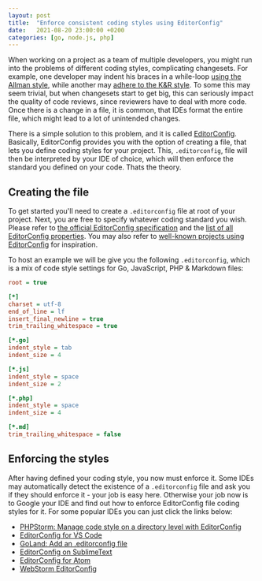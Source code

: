 ```yaml
---
layout: post
title:  "Enforce consistent coding styles using EditorConfig"
date:   2021-08-20 23:00:00 +0200
categories: [go, node.js, php]
---
```


When working on a project as a team of multiple developers, you might run into the problems of different coding styles, complicating changesets. For example, one developer may indent his braces in a while-loop [using the Allman style](https://en.wikipedia.org/wiki/Indentation_style#Allman_style), while another may [adhere to the K&R style](https://en.wikipedia.org/wiki/Indentation_style#K&R_style). To some this may seem trivial, but when changesets start to get big, this can seriously impact the quality of code reviews, since reviewers have to deal with more code. Once there is a change in a file, it is common, that IDEs format the entire file, which might lead to a lot of unintended changes.

There is a simple solution to this problem, and it is called [EditorConfig](https://editorconfig.org/). Basically, EditorConfig provides you with the option of creating a file, that lets you define coding styles for your project. This, `.editorconfig`, file will then be interpreted by your IDE of choice, which will then enforce the standard you defined on your code. Thats the theory.

## Creating the file

To get started you'll need to create a `.editorconfig` file at root of your project. Next, you are free to specify whatever coding standard you wish. Please refer to [the official EditorConfig specification](https://editorconfig-specification.readthedocs.io/) and the [list of all EditorConfig properties](https://github.com/editorconfig/editorconfig/wiki/EditorConfig-Properties). You may also refer to [well-known projects using EditorConfig](https://github.com/editorconfig/editorconfig/wiki/Projects-Using-EditorConfig) for inspiration.

To host an example we will be give you the following `.editorconfig`, which is a mix of code style settings for Go, JavaScript, PHP & Markdown files:
```ini
root = true

[*]
charset = utf-8
end_of_line = lf
insert_final_newline = true
trim_trailing_whitespace = true

[*.go]
indent_style = tab
indent_size = 4

[*.js]
indent_style = space
indent_size = 2

[*.php]
indent_style = space
indent_size = 4

[*.md]
trim_trailing_whitespace = false
```

## Enforcing the styles

After having defined your coding style, you now must enforce it. Some IDEs may automatically detect the existence of a `.editorconfig` file and ask you if they should enforce it - your job is easy here. Otherwise your job now is to Google your IDE and find out how to enforce EditorConfig file coding styles for it. For some popular IDEs you can just click the links below:
- [PHPStorm: Manage code style on a directory level with EditorConfig](https://www.jetbrains.com/help/phpstorm/configuring-code-style.html#editorconfig)
- [EditorConfig for VS Code](https://marketplace.visualstudio.com/items?itemName=EditorConfig.EditorConfig)
- [GoLand: Add an .editorconfig file](https://www.jetbrains.com/help/go/configuring-code-style.html#7eca5119)
- [EditorConfig on SublimeText](https://packagecontrol.io/packages/EditorConfig)
- [EditorConfig for Atom](https://atom.io/packages/editorconfig)
- [WebStorm EditorConfig](https://www.jetbrains.com/help/webstorm/configuring-code-style.html#editorconfig)
